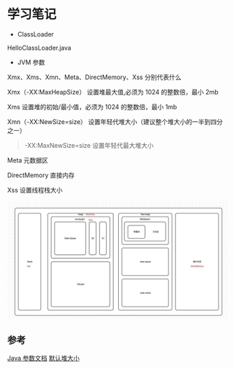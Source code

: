 # 学习笔记

* ClassLoader

HelloClassLoader.java

* JVM 参数

Xmx、Xms、Xmn、Meta、DirectMemory、Xss 分别代表什么

Xmx（-XX:MaxHeapSize）   设置堆最大值,必须为 1024 的整数倍，最小 2mb

Xms   设置堆的初始/最小值，必须为 1024 的整数倍，最小 1mb

Xmn（-XX:NewSize=size）   设置年轻代堆大小（建议整个堆大小的一半到四分之一）

> -XX:MaxNewSize=size  设置年轻代最大堆大小

Meta  元数据区

DirectMemory    直接内存

Xss    设置线程栈大小

![momory model](https://github.com/i6u/JAVA-000/blob/main/Week_01/attach/memory_model.jpg)

## 参考

[Java 参数文档](https://docs.oracle.com/javase/8/docs/technotes/tools/unix/java.html)
[默认堆大小](https://docs.oracle.com/javase/8/docs/technotes/guides/vm/gctuning/parallel.html#sthref31)
